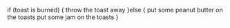 if (toast is burned)
{
    throw the toast away
}else
{
    put some peanut butter on the toasts
    put some jam on the toasts
}
